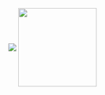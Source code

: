 <div align="center">
   <div>
    
<img align="center" src="https://github-readme-stats.vercel.app/api/top-langs/?username=Egor-04&layout=compact&theme=dark&background_color=102045&border_color=04376C&title_color=94C5FF&text_color=94C5FF" />
      
  <img align="center" height=160px src="https://github-readme-stats.vercel.app/api?username=Egor-04&show_icons=true&theme=dark&text_color=94C5FF&border_color=04376C&ring_color=0074FF&background_color=102045&title_color=94C5FF&icon_color=0074FF" />
  </div>
</div>

<!--
**Egor-04/Egor-04** is a ✨ _special_ ✨ repository because its `README.md` (this file) appears on your GitHub profile.

Here are some ideas to get you started:

- 🔭 I’m currently working on ...
- 🌱 I’m currently learning ...
- 👯 I’m looking to collaborate on ...
- 🤔 I’m looking for help with ...
- 💬 Ask me about ...
- 📫 How to reach me: ...
- 😄 Pronouns: ...
- ⚡ Fun fact: ...
-->
